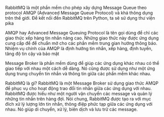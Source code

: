 RabbitMQ là một phần mềm cho phép xây dựng Message Queue theo protocol AMQP (Advanced Message Queue Protocol) và khá thông dụng trên thế giới. Để kết nối đến RabbitMQ trên Python, ta sẽ sử dụng thư viện pika

AMQP hay Advanced Message Queuing Protocol là tên gọi dùng để chỉ các giao thức xếp hàng tin nhắn nâng cao. Những giao thức này được ứng dụng cung cấp để để chuẩn mở cho các phần mềm trung gian hướng thông báo. Nhiệm vụ chính của AMQP là định hướng tin nhắn, xếp hàng, định tuyến, tăng độ tin cậy và bảo mật

Message Broker là phần mềm dùng để giúp các ứng dụng khác nhau có thể giao tiếp với nhau một cách dễ dàng. Nó cũng được sử dụng như một ứng dụng trung chuyển tin nhắn và thông tin giữa các phần mềm khác nhau.


RabbitMQ là gì? RabbitMQ là một Message Broker sử dụng giao thức AMQP để phục vụ cho hoạt động trao đổi tin nhắn giữa các ứng dụng với nhau. RabbitMQ được hiểu như một người vận chuyển các message và quản lý những tin nhắn trên hàng đợi.
Nói chung, RabbitMQ được tạo ra với mục đích xử lý lượng lớn tin nhắn, thông điệp phức tạp giữa các ứng dụng với nhau. Nó giúp di chuyển, xử lý, biên dịch và lưu trữ các message.